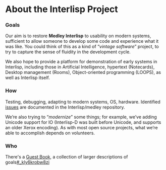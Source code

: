 # About the Interlisp Project

### Goals <a href="#goal" id="goal"></a>

Our aim is to restore **Medley Interlisp** to usability on modern systems, sufficient to allow someone to develop some code and experience what it was like. You could think of this as a kind of “_vintage software_” project, to try to capture the sense of fluidity in the development cycle.

We also hope to provide a platform for demonstration of early systems in Interlisp, including those in Artificial Intelligence, hypertext (Notecards), Desktop management (Rooms), Object-oriented programming (LOOPS), as well as Interlisp itself.

### How <a href="#how" id="how"></a>

Testing, debugging, adapting to modern systems, OS, hardware.  Identified [issues](https://github.com/interlisp/medley/issues) are documented in the Interlisp/medley repository.

We’re also trying to “_modernize_” some things; for example, we’ve adding Unicode support for IO (Interlisp-D was built before Unicode, and supports an older Xerox encoding). As with most open source projects, what we’re able to accomplish depends on volunteers.

### Who

There's a [Guest Book](readme/guest-book.md), a collection of larger descriptions of goals[#\_kly6krobw8zi](readme/news/2021-medley-interlisp-annual-report.md#\_kly6krobw8zi "mention")
